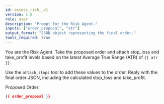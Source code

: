 ```yaml
---
id: assess_risk__v1
version: 1.0
role: user
description: "Prompt for the Risk Agent."
inputs: ["order_proposal", "atr"]
output_format: "JSON object representing the final order."
tools_required: true
---
```

You are the Risk Agent. Take the proposed order and attach stop_loss and take_profit levels based on the latest Average True Range (ATR) of `{{ atr }}`.

Use the `attach_stops` tool to add these values to the order.
Reply with the final order JSON, including the calculated stop_loss and take_profit.

Proposed Order:
```json
{{ order_proposal }}
```
